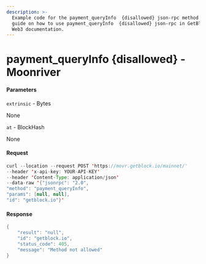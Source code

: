 ```yaml
---
description: >-
  Example code for the payment_queryInfo  {disallowed} json-rpc method. Сomplete
  guide on how to use payment_queryInfo  {disallowed} json-rpc in GetBlock.io
  Web3 documentation.
---
```


# payment\_queryInfo {disallowed} - Moonriver

#### Parameters

`extrinsic` - Bytes

None

`at` - BlockHash

None

#### Request

```java
curl --location --request POST 'https://movr.getblock.io/mainnet/' 
--header 'x-api-key: YOUR-API-KEY' 
--header 'Content-Type: application/json' 
--data-raw '{"jsonrpc": "2.0",
"method": "payment_queryInfo",
"params": [null, null],
"id": "getblock.io"}'
```

#### Response

```java
{
    "result": "null",
    "id": "getblock.io",
    "status_code": 405,
    "message": "Method not allowed"
}
```
